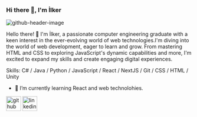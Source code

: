 ### Hi there 👋, I'm İlker
![github-header-image](https://github.com/ilkerkuss/ilkerkuss/assets/45232369/3c139644-1efa-41e0-a5fa-765ead0305db)

Hello there! 👋 I'm İlker, a passionate computer engineering graduate with a keen interest in the ever-evolving world of web technologies.I'm diving into the world of web development, eager to learn and grow. From mastering HTML and CSS to exploring JavaScript's dynamic capabilities and more, I'm excited to expand my skills and create engaging digital experiences.

Skills: C# / Java / Python / JavaScript / React / NextJS / Git / CSS / HTML / Unity

- 🌱 I’m currently learning React and web technolohies. 


[<img src='https://cdn.jsdelivr.net/npm/simple-icons@3.0.1/icons/github.svg' alt='github' height='40'>](https://github.com/ilkerkuss)      [<img src='https://cdn.jsdelivr.net/npm/simple-icons@3.0.1/icons/linkedin.svg' alt='linkedin' height='40'>](https://www.linkedin.com/in/ilker-kuş-2377bb15a/)  

